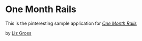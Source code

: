 # One Month Rails

This is the pinteresting sample application for [*One Month Rails*](http://onemonthrails.com)


by [Liz Gross](http://twitter.com/lizsgross)
